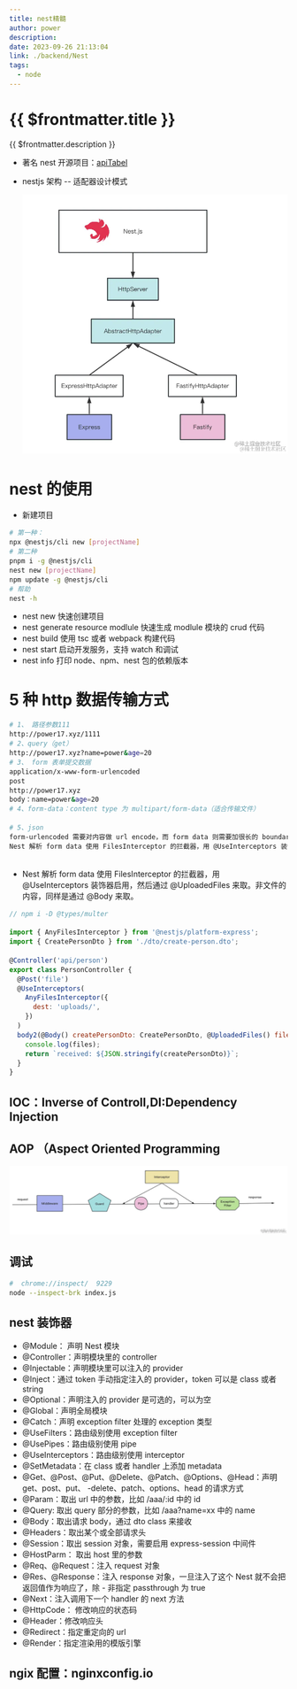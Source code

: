 ```yaml
---
title: nest精髓
author: power
description:
date: 2023-09-26 21:13:04
link: ./backend/Nest
tags:
  - node
---
```


# {{ $frontmatter.title }}

{{ $frontmatter.description }}

- 著名 nest 开源项目：[apiTabel](https://github.com/apitable/apitable)
- nestjs 架构 -- 适配器设计模式

  ![nest架构图--适配器模式](./imgs/image1.png)

# nest 的使用

- 新建项目

```sh
# 第一种：
npx @nestjs/cli new [projectName]
# 第二种
pnpm i -g @nestjs/cli
nest new [projectName]
npm update -g @nestjs/cli
# 帮助
nest -h
```

- nest new 快速创建项目
- nest generate resource modlule 快速生成 modlule 模块的 crud 代码
- nest build 使用 tsc 或者 webpack 构建代码
- nest start 启动开发服务，支持 watch 和调试
- nest info 打印 node、npm、nest 包的依赖版本

# 5 种 http 数据传输方式

```sh
# 1、 路径参数111
http://power17.xyz/1111
# 2、query（get）
http://power17.xyz?name=power&age=20
# 3、 form 表单提交数据
application/x-www-form-urlencoded
post
http://power17.xyz
body：name=power&age=20
# 4、form-data：content type 为 multipart/form-data（适合传输文件）

# 5、json
form-urlencoded 需要对内容做 url encode，而 form data 则需要加很长的 boundary，两种方式都有一些缺点。 json没有
Nest 解析 form data 使用 FilesInterceptor 的拦截器，用 @UseInterceptors 装饰器启用，然后通过 @UploadedFiles 来取。非文件的内容，同样是通过 @Body 来取



```

- Nest 解析 form data 使用 FilesInterceptor 的拦截器，用 @UseInterceptors 装饰器启用，然后通过 @UploadedFiles 来取。非文件的内容，同样是通过 @Body 来取。

```js
// npm i -D @types/multer

import { AnyFilesInterceptor } from '@nestjs/platform-express';
import { CreatePersonDto } from './dto/create-person.dto';

@Controller('api/person')
export class PersonController {
  @Post('file')
  @UseInterceptors(
    AnyFilesInterceptor({
      dest: 'uploads/',
    })
  )
  body2(@Body() createPersonDto: CreatePersonDto, @UploadedFiles() files: Array<Express.Multer.File>) {
    console.log(files);
    return `received: ${JSON.stringify(createPersonDto)}`;
  }
}
```

## IOC：Inverse of Controll,DI:Dependency Injection

## AOP （Aspect Oriented Programming

![Alt text](./imgs/image.png)

## 调试

```sh
#  chrome://inspect/  9229
node --inspect-brk index.js
```

## nest 装饰器

- @Module： 声明 Nest 模块
- @Controller：声明模块里的 controller
- @Injectable：声明模块里可以注入的 provider
- @Inject：通过 token 手动指定注入的 provider，token 可以是 class 或者 string
- @Optional：声明注入的 provider 是可选的，可以为空
- @Global：声明全局模块
- @Catch：声明 exception filter 处理的 exception 类型
- @UseFilters：路由级别使用 exception filter
- @UsePipes：路由级别使用 pipe
- @UseInterceptors：路由级别使用 interceptor
- @SetMetadata：在 class 或者 handler 上添加 metadata
- @Get、@Post、@Put、@Delete、@Patch、@Options、@Head：声明 get、post、put、 -delete、patch、options、head 的请求方式
- @Param：取出 url 中的参数，比如 /aaa/:id 中的 id
- @Query: 取出 query 部分的参数，比如 /aaa?name=xx 中的 name
- @Body：取出请求 body，通过 dto class 来接收
- @Headers：取出某个或全部请求头
- @Session：取出 session 对象，需要启用 express-session 中间件
- @HostParm： 取出 host 里的参数
- @Req、@Request：注入 request 对象
- @Res、@Response：注入 response 对象，一旦注入了这个 Nest 就不会把返回值作为响应了，除 - 非指定 passthrough 为 true
- @Next：注入调用下一个 handler 的 next 方法
- @HttpCode： 修改响应的状态码
- @Header：修改响应头
- @Redirect：指定重定向的 url
- @Render：指定渲染用的模版引擎

## ngix 配置：nginxconfig.io
